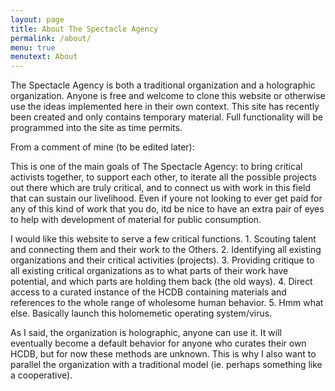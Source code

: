 ```yaml
---
layout: page
title: About The Spectacle Agency
permalink: /about/
menu: true
menutext: About
---
```


The Spectacle Agency is both a traditional organization and a holographic organization. Anyone is free and welcome to clone this website or otherwise use the ideas implemented here in their own context. This site has recently been created and only contains temporary material. Full functionality will be programmed into the site as time permits.

From a comment of mine (to be edited later):

This is one of the main goals of The Spectacle Agency: to bring critical activists together, to support each other, to iterate all the possible projects out there which are truly critical, and to connect us with work in this field that can sustain our livelihood. Even if youre not looking to ever get paid for any of this kind of work that you do, itd be nice to have an extra pair of eyes to help with development of material for public consumption.

I would like this website to serve a few critical functions. 1. Scouting talent and connecting them and their work to the Others. 2. Identifying all existing organizations and their critical activities (projects). 3. Providing critique to all existing critical organizations as to what parts of their work have potential, and which parts are holding them back (the old ways). 4. Direct access to a curated instance of the HCDB containing materials and references to the whole range of wholesome human behavior. 5. Hmm what else. Basically launch this holomemetic operating system/virus.

As I said, the organization is holographic, anyone can use it. It will eventually become a default behavior for anyone who curates their own HCDB, but for now these methods are unknown. This is why I also want to parallel the organization with a traditional model (ie. perhaps something like a cooperative). 
